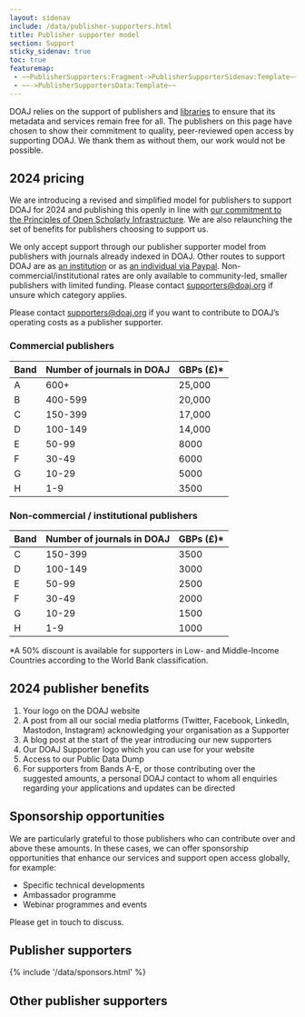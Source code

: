 ```yaml
---
layout: sidenav
include: /data/publisher-supporters.html
title: Publisher supporter model
section: Support
sticky_sidenav: true
toc: true
featuremap:
 - ~~PublisherSupporters:Fragment->PublisherSupporterSidenav:Template~~
 - ~~->PublisherSupportersData:Template~~
---
```


DOAJ relies on the support of publishers and [libraries](/support/) to ensure that its metadata and services remain free for all. The publishers on this page have chosen to show their commitment to quality, peer-reviewed open access by supporting DOAJ. We thank them as without them, our work would not be possible.

## 2024 pricing

We are introducing a revised and simplified model for publishers to support DOAJ for 2024 and publishing this openly in line with [our commitment to the Principles of Open Scholarly Infrastructure](https://blog.doaj.org/2022/10/06/doaj-commits-to-the-principles-of-open-scholarly-infrastructure-posi/).  We are also relaunching the set of benefits for publishers choosing to support us.

We only accept support through our publisher supporter model from publishers with journals already indexed in DOAJ. Other routes to support DOAJ are as [an institution](/support/) or as [an individual via Paypal](https://www.paypal.com/donate/?campaign_id=4VXR4TJ69MDJJ). Non-commercial/institutional rates are only available to community-led, smaller publishers with limited funding. Please contact [supporters@doaj.org](mailto:supporters@doaj.org) if unsure which category applies.

Please contact [supporters@doaj.org](mailto:supporters@doaj.org) if you want to contribute to DOAJ’s operating costs as a publisher supporter.

### Commercial publishers

| Band | Number of journals in DOAJ | GBPs (£)* |
|------|----------------------------|-----------|
| A    | 600+                       | 25,000    |
| B    | 400-599                    | 20,000    |
| C    | 150-399                    | 17,000    |
| D    | 100-149                    | 14,000    |
| E    | 50-99                      | 8000      |
| F    | 30-49                      | 6000      |
| G    | 10-29                      | 5000      |
| H    | 1-9                        | 3500      |

### Non-commercial / institutional publishers

| Band | Number of journals in DOAJ | GBPs (£)* |
|------|----------------------------|-----------|
| C    | 150-399                    | 3500      |
| D    | 100-149                    | 3000      |
| E    | 50-99                      | 2500      |
| F    | 30-49                      | 2000      |
| G    | 10-29                      | 1500      |
| H    | 1-9                        | 1000      |

*A 50% discount is available for supporters in Low- and Middle-Income Countries according to the World Bank classification.

## 2024 publisher benefits

1. Your logo on the DOAJ website
2. A post from all our social media platforms (Twitter, Facebook, LinkedIn, Mastodon, Instagram) acknowledging your organisation as a Supporter
3. A blog post at the start of the year introducing our new supporters
4. Our DOAJ Supporter logo which you can use for  your website
5. Access to our Public Data Dump
6. For supporters from  Bands A-E, or those contributing over the suggested amounts, a personal DOAJ contact to whom all enquiries regarding your applications and updates can be directed

## Sponsorship opportunities

We are particularly grateful to those publishers who can contribute over and above these amounts. In these cases, we can offer sponsorship opportunities that enhance our services and support open access globally, for example:

- Specific technical developments
- Ambassador programme
- Webinar programmes and events

Please get in touch to discuss.

## Publisher supporters

<div>{% include '/data/sponsors.html' %}</div>

## Other publisher supporters
